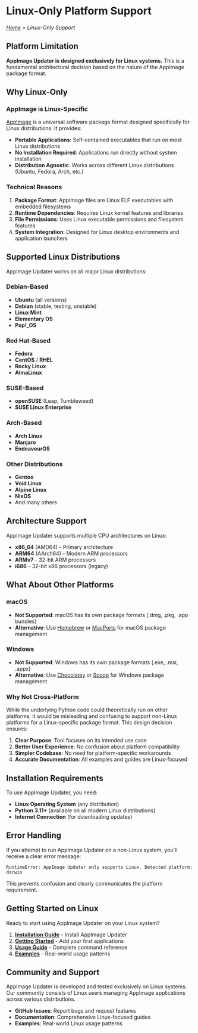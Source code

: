 # Linux-Only Platform Support

*[Home](index.md) > Linux-Only Support*

## Platform Limitation

**AppImage Updater is designed exclusively for Linux systems.** This is a fundamental architectural decision based on the nature of the AppImage package format.

## Why Linux-Only

### AppImage is Linux-Specific

[AppImage](https://appimage.org/) is a universal software package format designed specifically for Linux distributions. It provides:

- **Portable Applications**: Self-contained executables that run on most Linux distributions
- **No Installation Required**: Applications run directly without system installation
- **Distribution Agnostic**: Works across different Linux distributions (Ubuntu, Fedora, Arch, etc.)

### Technical Reasons

1. **Package Format**: AppImage files are Linux ELF executables with embedded filesystems
1. **Runtime Dependencies**: Requires Linux kernel features and libraries
1. **File Permissions**: Uses Linux executable permissions and filesystem features
1. **System Integration**: Designed for Linux desktop environments and application launchers

## Supported Linux Distributions

AppImage Updater works on all major Linux distributions:

### Debian-Based

- **Ubuntu** (all versions)
- **Debian** (stable, testing, unstable)
- **Linux Mint**
- **Elementary OS**
- **Pop!\_OS**

### Red Hat-Based

- **Fedora**
- **CentOS** / **RHEL**
- **Rocky Linux**
- **AlmaLinux**

### SUSE-Based

- **openSUSE** (Leap, Tumbleweed)
- **SUSE Linux Enterprise**

### Arch-Based

- **Arch Linux**
- **Manjaro**
- **EndeavourOS**

### Other Distributions

- **Gentoo**
- **Void Linux**
- **Alpine Linux**
- **NixOS**
- And many others

## Architecture Support

AppImage Updater supports multiple CPU architectures on Linux:

- **x86_64** (AMD64) - Primary architecture
- **ARM64** (AArch64) - Modern ARM processors
- **ARMv7** - 32-bit ARM processors
- **i686** - 32-bit x86 processors (legacy)

## What About Other Platforms

### macOS

- **Not Supported**: macOS has its own package formats (.dmg, .pkg, .app bundles)
- **Alternative**: Use [Homebrew](https://brew.sh/) or [MacPorts](https://www.macports.org/) for macOS package management

### Windows

- **Not Supported**: Windows has its own package formats (.exe, .msi, .appx)
- **Alternative**: Use [Chocolatey](https://chocolatey.org/) or [Scoop](https://scoop.sh/) for Windows package management

### Why Not Cross-Platform

While the underlying Python code could theoretically run on other platforms, it would be misleading and confusing to support non-Linux platforms for a Linux-specific package format. This design decision ensures:

1. **Clear Purpose**: Tool focuses on its intended use case
1. **Better User Experience**: No confusion about platform compatibility
1. **Simpler Codebase**: No need for platform-specific workarounds
1. **Accurate Documentation**: All examples and guides are Linux-focused

## Installation Requirements

To use AppImage Updater, you need:

- **Linux Operating System** (any distribution)
- **Python 3.11+** (available on all modern Linux distributions)
- **Internet Connection** (for downloading updates)

## Error Handling

If you attempt to run AppImage Updater on a non-Linux system, you'll receive a clear error message:

```text
RuntimeError: AppImage Updater only supports Linux. Detected platform: darwin
```

This prevents confusion and clearly communicates the platform requirement.

## Getting Started on Linux

Ready to start using AppImage Updater on your Linux system?

1. **[Installation Guide](installation.md)** - Install AppImage Updater
1. **[Getting Started](getting-started.md)** - Add your first applications
1. **[Usage Guide](usage.md)** - Complete command reference
1. **[Examples](examples.md)** - Real-world usage patterns

## Community and Support

AppImage Updater is developed and tested exclusively on Linux systems. Our community consists of Linux users managing AppImage applications across various distributions.

- **GitHub Issues**: Report bugs and request features
- **Documentation**: Comprehensive Linux-focused guides
- **Examples**: Real-world Linux usage patterns
